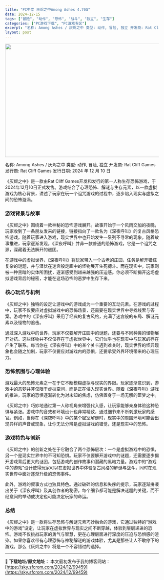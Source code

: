 ```yaml
---
title: "PC中文 灰烬之中Among Ashes 4.70G"
date: 2024-12-15
tags: ["冒险", "动作", "恐怖", "战斗", "独立", "生存"]
categories: ["PC游戏下载", "PC游戏专区"]
excerpt: "名称: Among Ashes / 灰烬之中 类型: 动作, 冒险, 独立 开发商: Rat Cliff Games 发行商: Rat Cliff Games 发行日期: 2024 年 12 月 10 日 《灰烬之中》是一款由Rat Cliff Games开发和发行的第一人称生存恐怖游戏，于2024&hellip;"
layout: post
---
```


<img class="aligncenter size-full wp-image-99461" src="https://sky.sfcrom.com/wp-content/uploads/2024/12/2024121504124715.webp" alt="" width="660" height="370" />

名称: Among Ashes / 灰烬之中
类型: 动作, 冒险, 独立
开发商: Rat Cliff Games
发行商: Rat Cliff Games
发行日期: 2024 年 12 月 10 日

《灰烬之中》是一款由Rat Cliff Games开发和发行的第一人称生存恐怖游戏，于2024年12月10日正式发售。游戏结合了心理恐怖、解谜与生存元素，以一款虚拟游戏为核心背景，讲述了玩家在玩一个诅咒游戏的过程中，逐步陷入现实与虚拟之间的恐怖漩涡。
<h3>游戏背景与故事</h3>
《灰烬之中》围绕着一款神秘的恐怖游戏展开。故事开始于一个风雨交加的夜晚，玩家收到了一条朋友发来的链接，链接指向了一款名为《深夜呼叫》的复古风格恐怖游戏。随着玩家进入游戏，现实世界中也开始发生一系列不寻常的现象。随着故事推进，玩家逐渐发现，《深夜呼叫》并非一款普通的恐怖游戏，它是一个诅咒之源，深藏着无法解开的谜团。

在游戏中的虚拟世界，《深夜呼叫》将玩家带入一个古老的庄园，任务是解开错综复杂的谜题，并与潜伏在迷宫般走廊中的怪物展开生死搏斗。而在现实中，玩家则被一种黑暗的实体所困扰，逐渐感受到越来越强的压迫感。你必须不断揭开这场虚拟游戏背后的秘密，才能在这场恐怖的恶梦中生存下来。
<h3>核心玩法与机制</h3>
《灰烬之中》独特的设定让游戏中的游戏成为一个重要的互动元素。在游戏的过程中，玩家不仅要应对虚拟游戏中的恐怖场景，还需要在现实世界中寻找线索与答案。游戏中的《深夜呼叫》采用了经典的复古风格，充满了迷宫般的布局、解谜元素以及怪物的追击。

通过深入游戏中的世界，玩家不仅要解开庄园中的谜题，还要与不同种类的怪物展开对抗。这些怪物并不仅仅存在于虚拟世界中，它们似乎也在现实中与玩家的存在产生了联系。每当你在《深夜呼叫》中的某个关卡遇到难关时，现实世界的怪异现象也会随之加剧，玩家不仅要应对游戏内的恐惧，还要承受外界环境带来的心理压力。
<h3>恐怖氛围与心理体验</h3>
游戏最大的恐怖元素之一在于它不断模糊虚拟与现实的界限。玩家逐渐意识到，游戏中的恶梦并非仅限于虚拟空间，而是正在侵入现实世界。随着《深夜呼叫》游戏的推进，玩家的恐惧逐渐转化为对未知的焦虑，仿佛置身于一场无解的噩梦之中。

《灰烬之中》巧妙地通过第一人称视角来增强代入感，让玩家能够亲身体验这种恐惧与紧张。游戏中的音效和环境设计也非常精致，通过细节来不断刺激玩家的感官。例如，当你在《深夜呼叫》中的某个密室解谜时，现实中的周围环境可能会出现异样的声音或现象，让你无法分辨是虚拟游戏的错觉，还是现实中的恐怖。
<h3>游戏特色与创新</h3>
《灰烬之中》的创新之处在于它融合了两个恐怖层次：一个是虚拟游戏中的恐惧，另一个是现实世界中的不可知恐惧。玩家不仅要解开游戏中的谜题，还需要逐步揭开游戏背后更大的谜团，包括游戏的创作故事和潜藏的黑暗力量。游戏中的“游戏中的游戏”设计使得玩家可以在虚拟世界中体验复古风格的解谜与战斗，同时在现实世界中面对逐渐升级的恐怖事件。

此外，游戏的叙事方式也独具特色。通过破碎的信息和失序的提示，玩家逐渐拼凑出关于《深夜呼叫》及其创作者的秘密。每个细节都可能是解决谜题的关键，而不经意间的举动或决定也可能决定玩家的命运。
<h3>总结</h3>
《灰烬之中》是一款将生存恐怖与解谜元素巧妙融合的游戏，它通过独特的“游戏中的游戏”设定，让玩家在虚拟世界与现实之间不断穿越，体验到层层递进的恐怖。游戏不仅挑战玩家的勇气与智慧，更在心理层面进行深度的压迫与恐惧感的渲染。如果你喜欢带有心理恐怖与神秘解谜的游戏体验，尤其是那些让人不敢停下的游戏，那么《灰烬之中》将是一个不容错过的选择。

---
📖 **下载地址/原文地址：** 本文最初发布于我的博客网站：[https://sky.sfcrom.com/2024/12/99459](https://sky.sfcrom.com/2024/12/99459)
